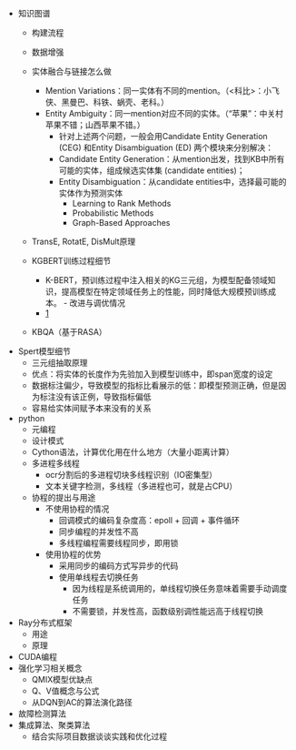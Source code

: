 - 知识图谱
    - 构建流程
    - 数据增强
    - 实体融合与链接怎么做
        - Mention Variations：同一实体有不同的mention。（<科比>：小飞侠、黑曼巴、科铁、蜗壳、老科。）
        - Entity Ambiguity：同一mention对应不同的实体。（“苹果”：中关村苹果不错；山西苹果不错。）
            - 针对上述两个问题，一般会用Candidate Entity Generation (CEG) 和Entity Disambiguation (ED) 两个模块来分别解决：
            - Candidate Entity Generation：从mention出发，找到KB中所有可能的实体，组成候选实体集 (candidate entities)；
            - Entity Disambiguation：从candidate entities中，选择最可能的实体作为预测实体
                - Learning to Rank Methods
                - Probabilistic Methods
                - Graph-Based Approaches
    - TransE, RotatE, DisMult原理
    - KGBERT训练过程细节 
        - K-BERT，预训练过程中注入相关的KG三元组，为模型配备领域知识，提高模型在特定领域任务上的性能，同时降低大规模预训练成本。    - 改进与调优情况
        - [1](https://arxiv.org/pdf/1909.07606.pdf)
        
    - KBQA（基于RASA）
- Spert模型细节
    - 三元组抽取原理
    - 优点：将实体的长度作为先验加入到模型训练中，即span宽度的设定
    - 数据标注偏少，导致模型的指标比看展示的低：即模型预测正确，但是因为标注没有该正例，导致指标偏低
    - 容易给实体间赋予本来没有的关系
- python
    - 元编程
    - 设计模式
    - Cython语法，计算优化用在什么地方（大量小距离计算）
    - 多进程多线程
        - ocr分割后的多进程切块多线程识别（IO密集型）
        - 文本关键字检测，多线程（多进程也可，就是占CPU）
    - 协程的提出与用途
        - 不使用协程的情况
            - 回调模式的编码复杂度高：epoll + 回调 + 事件循环
            - 同步编程的并发性不高
            - 多线程编程需要线程同步，即用锁
        - 使用协程的优势
            - 采用同步的编码方式写异步的代码
            - 使用单线程去切换任务
                - 因为线程是系统调用的，单线程切换任务意味着需要手动调度任务
                - 不需要锁，并发性高，函数级别调性能远高于线程切换
- Ray分布式框架
    - 用途
    - 原理
- CUDA编程
- 强化学习相关概念
    - QMIX模型优缺点
    - Q、V值概念与公式
    - 从DQN到AC的算法演化路径
- 故障检测算法
- 集成算法、聚类算法
    - 结合实际项目数据谈谈实践和优化过程
